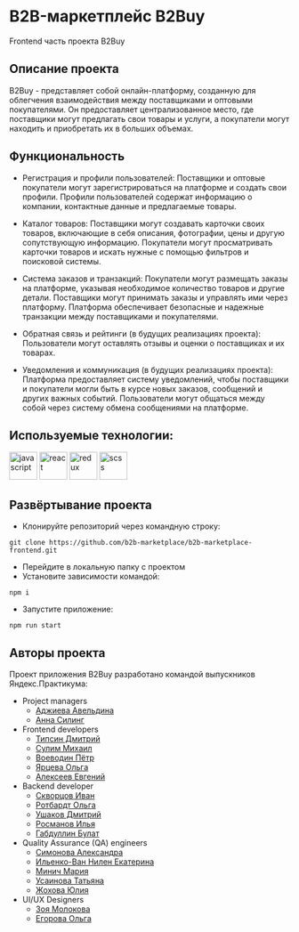 # B2B-маркетплейс B2Buy

Frontend часть проекта B2Buy

## Описание проекта

B2Buy - представляет собой онлайн-платформу, созданную для облегчения взаимодействия между поставщиками и оптовыми покупателями. Он предоставляет централизованное место, где поставщики могут предлагать свои товары и услуги, а покупатели могут находить и приобретать их в больших объемах.

## Функциональность

- Регистрация и профили пользователей:
  Поставщики и оптовые покупатели могут зарегистрироваться на платформе и создать свои профили.
  Профили пользователей содержат информацию о компании, контактные данные и предлагаемые товары.

- Каталог товаров:
  Поставщики могут создавать карточки своих товаров, включающие в себя описания, фотографии, цены и другую сопутствующую информацию.
  Покупатели могут просматривать карточки товаров и искать нужные с помощью фильтров и поисковой системы.

- Система заказов и транзакций:
  Покупатели могут размещать заказы на платформе, указывая необходимое количество товаров и другие детали.
  Поставщики могут принимать заказы и управлять ими через платформу.
  Платформа обеспечивает безопасные и надежные транзакции между поставщиками и покупателями.

- Обратная связь и рейтинги (в будущих реализациях проекта):
  Пользователи могут оставлять отзывы и оценки о поставщиках и их товарах.

- Уведомления и коммуникация (в будущих реализациях проекта):
  Платформа предоставляет систему уведомлений, чтобы поставщики и покупатели могли быть в курсе новых заказов, сообщений и других важных событий.
  Пользователи могут общаться между собой через систему обмена сообщениями на платформе.

## Используемые технологии:

<img src="https://simpleicons.org/icons/javascript.svg" alt="javascript" width="50" height="50"/> <img src="https://simpleicons.org/icons/react.svg" alt="react" width="50" height="50"/> <img src="https://simpleicons.org/icons/redux.svg" alt="redux" width="50" height="50"/> <img src="https://simpleicons.org/icons/sass.svg" alt="scss" width="50" height="50"/>

## Развёртывание проекта

- Клонируйте репозиторий через командную строку:

```
git clone https://github.com/b2b-marketplace/b2b-marketplace-frontend.git
```

- Перейдите в локальную папку с проектом
- Установите зависимости командой:

```
npm i
```

- Запустите приложение:

```
npm run start
```

## Авторы проекта

Проект приложения B2Buy разработано командой выпускников Яндекс.Практикума:

- Project managers
  - [Аджиева Авельдина](https://github.com/aveldinaa)
  - [Анна Силинг](https://github.com/AnnaSiling)
- Frontend developers
  - [Типсин Дмитрий](https://github.com/TIPDMR)
  - [Сулим Михаил](https://github.com/MikhailSulim)
  - [Воеводин Пётр](https://github.com/VoevodinPetr)
  - [Ярцева Ольга](https://github.com/Iartseva)
  - [Алексеев Евгений](https://github.com/0R8-9dzcl)
- Backend developer
  - [Скворцов Иван](https://github.com/Ivan-Skvortsov)
  - [Ротбардт Ольга](https://github.com/esfiro4ka)
  - [Ушаков Дмитрий](https://github.com/voyager1744)
  - [Росманов Илья](https://github.com/Rikworkco)
  - [Габдуллин Булат](https://github.com/ByJIaT)
- Quality Assurance (QA) engineers
  - [Симонова Александра](https://github.com/AISimonova)
  - [Ильенко-Ван Нилен Екатерина](https://github.com/bakaniva)
  - [Минич Мария](https://github.com/MariaMinich)
  - [Усаинова Татьяна](https://github.com/TatianaUsainova)
  - [Жохова Юлия](https://github.com/Juliyasname)
- UI/UX Designers
  - [Зоя Молокова](https://github.com/ZoiaStar)
  - [Егорова Ольга](https://github.com/helgaegrva)
